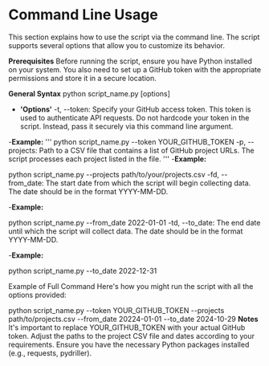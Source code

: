 # Command Line Usage
This section explains how to use the script via the command line. The script supports several options that allow you to customize its behavior.

 **Prerequisites**
Before running the script, ensure you have Python installed on your system. You also need to set up a GitHub token with the appropriate permissions and store it in a secure location.

 **General Syntax**
python script_name.py [options]
- **'Options'**
-t, --token: Specify your GitHub access token. This token is used to authenticate API requests. Do not hardcode your token in the script. Instead, pass it securely via this command line argument.

-**Example:**
'''
python script_name.py --token YOUR_GITHUB_TOKEN
-p, --projects: Path to a CSV file that contains a list of GitHub project URLs. The script processes each project listed in the file.
'''
-**Example:**

python script_name.py --projects path/to/your/projects.csv
-fd, --from_date: The start date from which the script will begin collecting data. The date should be in the format YYYY-MM-DD.

-**Example:**

python script_name.py --from_date 2022-01-01
-td, --to_date: The end date until which the script will collect data. The date should be in the format YYYY-MM-DD.

-**Example:**

python script_name.py --to_date 2022-12-31

Example of Full Command
Here's how you might run the script with all the options provided:


python script_name.py --token YOUR_GITHUB_TOKEN --projects path/to/projects.csv --from_date 20224-01-01 --to_date 2024-10-29
**Notes**
It's important to replace YOUR_GITHUB_TOKEN with your actual GitHub token.
Adjust the paths to the project CSV file and dates according to your requirements.
Ensure you have the necessary Python packages installed (e.g., requests, pydriller).
